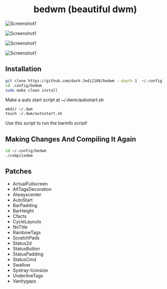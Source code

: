 <div align="center">

  # bedwm (beautiful dwm)

</div>

![Screenshot1](https://raw.githubusercontent.com/dark-Jedi2108/bedwm/main/.github/screenshots/n1.png)

![Screenshot1](https://raw.githubusercontent.com/dark-Jedi2108/bedwm/main/.github/screenshots/n2.png)

![Screenshot1](https://raw.githubusercontent.com/dark-Jedi2108/bedwm/main/.github/screenshots/n3.png)

![Screenshot1](https://raw.githubusercontent.com/dark-Jedi2108/bedwm/main/.github/screenshots/n4.png)

## Installation

```bash
git clone https://github.com/dark-Jedi2108/bedwm --depth 1  ~/.config
cd .config/bedwm
sudo make clean install
```

Make a auto start script at ~/.dwm/autostart.sh

```
mkdir ~/.dwm
touch ~/.dwm/autostart.sh
```

Use this script to run the barinfo script!

## Making Changes And Compiling It Again

```bash
cd ~/.config/bedwm
./compiledwm
```
## Patches
+ ActualFullscreen
+ AltTagsDecoration
+ Alwayscenter
+ AutoStart
+ BarPadding
+ BarHeight
+ Cfacts
+ CycleLayouts
+ NoTitle
+ RainbowTags
+ ScratchPads
+ Status2d
+ StatusButton
+ StatusPadding
+ StatusCmd
+ Swallow
+ Systray-Iconsize
+ UnderlineTags
+ Vanitygaps
